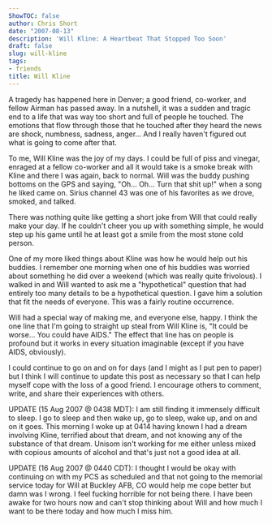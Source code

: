 ```yaml
---
ShowTOC: false
author: Chris Short
date: "2007-08-13"
description: 'Will Kline: A Heartbeat That Stopped Too Soon'
draft: false
slug: will-kline
tags:
- friends
title: Will Kline
---
```


A tragedy has happened here in Denver; a good friend, co-worker, and fellow Airman has passed away. In a nutshell, it was a sudden and tragic end to a life that was way too short and full of people he touched. The emotions that flow through those that he touched after they heard the news are shock, numbness, sadness, anger… And I really haven't figured out what is going to come after that.

To me, Will Kline was the joy of my days. I could be full of piss and vinegar, enraged at a fellow co-worker and all it would take is a smoke break with Kline and there I was again, back to normal. Will was the buddy pushing bottoms on the GPS and saying, "Oh… Oh… Turn that shit up!" when a song he liked came on. Sirius channel 43 was one of his favorites as we drove, smoked, and talked.

There was nothing quite like getting a short joke from Will that could really make your day. If he couldn't cheer you up with something simple, he would step up his game until he at least got a smile from the most stone cold person.

One of my more liked things about Kline was how he would help out his buddies. I remember one morning when one of his buddies was worried about something he did over a weekend (which was really quite frivolous). I walked in and Will wanted to ask me a "hypothetical" question that had entirely too many details to be a hypothetical question. I gave him a solution that fit the needs of everyone. This was a fairly routine occurrence.

Will had a special way of making me, and everyone else, happy. I think the one line that I'm going to straight up steal from Will Kline is, "It could be worse... You could have AIDS." The effect that line has on people is profound but it works in every situation imaginable (except if you have AIDS, obviously).

I could continue to go on and on for days (and I might as I put pen to paper) but I think I will continue to update this post as necessary so that I can help myself cope with the loss of a good friend. I encourage others to comment, write, and share their experiences with others.

UPDATE (15 Aug 2007 @ 0438 MDT): I am still finding it immensely difficult to sleep. I go to sleep and then wake up, go to sleep, wake up, and on and on it goes. This morning I woke up at 0414 having known I had a dream involving Kline, terrified about that dream, and not knowing any of the substance of that dream. Unisom isn't working for me either unless mixed with copious amounts of alcohol and that's just not a good idea at all.

UPDATE (16 Aug 2007 @ 0440 CDT): I thought I would be okay with continuing on with my PCS as scheduled and that not going to the memorial service today for Will at Buckley AFB, CO would help me cope better but damn was I wrong. I feel fucking horrible for not being there. I have been awake for two hours now and can't stop thinking about Will and how much I want to be there today and how much I miss him.
